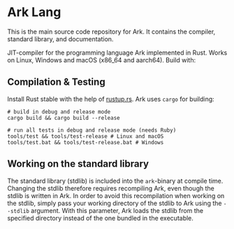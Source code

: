 # Ark Lang

This is the main source code repository for Ark. It contains the compiler, standard library, and documentation.

JIT-compiler for the programming language Ark implemented in Rust. Works on
Linux, Windows and macOS (x86\_64 and aarch64). Build with:

## Compilation & Testing

Install Rust stable with the help of [rustup.rs](http://rustup.rs). Ark uses
`cargo` for building:

```
# build in debug and release mode
cargo build && cargo build --release

# run all tests in debug and release mode (needs Ruby)
tools/test && tools/test-release # Linux and macOS
tools/test.bat && tools/test-release.bat # Windows
```

## Working on the standard library

The standard library (stdlib) is included into the `ark`-binary at compile
time. Changing the stdlib therefore requires recompiling Ark, even though the
stdlib is written in Ark. In order to avoid this recompilation when working on
the stdlib, simply pass your working directory of the stdlib to Ark using the
`--stdlib` argument. With this parameter, Ark loads the stdlib from the
specified directory instead of the one bundled in the executable.